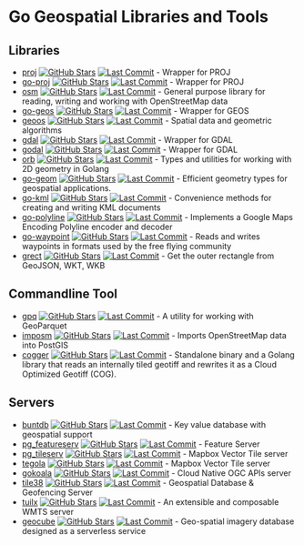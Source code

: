 # Go Geospatial Libraries and Tools

## Libraries

- [proj](https://github.com/go-spatial/proj) [![GitHub Stars](https://img.shields.io/github/stars/go-spatial/proj)](https://github.com/go-spatial/proj) [![Last Commit](https://img.shields.io/github/last-commit/go-spatial/proj/master)](https://github.com/go-spatial/proj) - Wrapper for PROJ
- [go-proj](https://github.com/twpayne/go-proj) [![GitHub Stars](https://img.shields.io/github/stars/twpayne/go-proj)](https://github.com/twpayne/go-proj) [![Last Commit](https://img.shields.io/github/last-commit/twpayne/go-proj/master)](https://github.com/twpayne/go-proj) - Wrapper for PROJ
- [osm](https://github.com/paulmach/osm) [![GitHub Stars](https://img.shields.io/github/stars/paulmach/osm)](https://github.com/paulmach/osm) [![Last Commit](https://img.shields.io/github/last-commit/paulmach/osm/master)](https://github.com/paulmach/osm) - General purpose library for reading, writing and working with OpenStreetMap data
- [go-geos](https://github.com/twpayne/go-geos) [![GitHub Stars](https://img.shields.io/github/stars/twpayne/go-geos)](https://github.com/twpayne/go-geos) [![Last Commit](https://img.shields.io/github/last-commit/twpayne/go-geos/master)](https://github.com/twpayne/go-geos) - Wrapper for GEOS
- [geoos](https://github.com/spatial-go/geoos) [![GitHub Stars](https://img.shields.io/github/stars/spatial-go/geoos)](https://github.com/spatial-go/geoos) [![Last Commit](https://img.shields.io/github/last-commit/spatial-go/geoos/main)](https://github.com/spatial-go/geoos) - Spatial data and geometric algorithms
- [gdal](https://github.com/lukeroth/gdal) [![GitHub Stars](https://img.shields.io/github/stars/lukeroth/gdal)](https://github.com/lukeroth/gdal) [![Last Commit](https://img.shields.io/github/last-commit/lukeroth/gdal/master)](https://github.com/lukeroth/gdal) - Wrapper for GDAL
- [godal](https://github.com/airbusgeo/godal) [![GitHub Stars](https://img.shields.io/github/stars/airbusgeo/godal)](https://github.com/airbusgeo/godal)
 [![Last Commit](https://img.shields.io/github/last-commit/airbusgeo/godal/main)](https://github.com/airbusgeo/godal) - Wrapper for GDAL
- [orb](https://github.com/paulmach/orb) [![GitHub Stars](https://img.shields.io/github/stars/paulmach/orb)](https://github.com/paulmach/orb) [![Last Commit](https://img.shields.io/github/last-commit/paulmach/orb/master)](https://github.com/paulmach/orb) - Types and utilities for working with 2D geometry in Golang
- [go-geom](https://github.com/twpayne/go-geom) [![GitHub Stars](https://img.shields.io/github/stars/twpayne/go-geom)](https://github.com/twpayne/go-geom) [![Last Commit](https://img.shields.io/github/last-commit/twpayne/go-geom/master)](https://github.com/twpayne/go-geom) - Efficient geometry types for geospatial applications.
- [go-kml](https://github.com/twpayne/go-kml) [![GitHub Stars](https://img.shields.io/github/stars/twpayne/go-kml)](https://github.com/twpayne/go-kml) [![Last Commit](https://img.shields.io/github/last-commit/twpayne/go-kml/master)](https://github.com/twpayne/go-kml) - Convenience methods for creating and writing KML documents
- [go-polyline](https://github.com/twpayne/go-polyline) [![GitHub Stars](https://img.shields.io/github/stars/twpayne/go-polyline)](https://github.com/twpayne/go-polyline) [![Last Commit](https://img.shields.io/github/last-commit/twpayne/go-polyline/master)](https://github.com/twpayne/go-polyline) - Implements a Google Maps Encoding Polyline encoder and decoder
- [go-waypoint](https://github.com/twpayne/go-waypoint) [![GitHub Stars](https://img.shields.io/github/stars/twpayne/go-waypoint)](https://github.com/twpayne/go-waypoint) [![Last Commit](https://img.shields.io/github/last-commit/twpayne/go-waypoint/master)](https://github.com/twpayne/go-waypoint) - Reads and writes waypoints in formats used by the free flying community
- [grect](https://github.com/tidwall/grect) [![GitHub Stars](https://img.shields.io/github/stars/tidwall/grect)](https://github.com/tidwall/grect) [![Last Commit](https://img.shields.io/github/last-commit/tidwall/grect/master)](https://github.com/tidwall/grect) - Get the outer rectangle from GeoJSON, WKT, WKB

## Commandline Tool

- [gpq](https://github.com/planetlabs/gpq) [![GitHub Stars](https://img.shields.io/github/stars/planetlabs/gpq)](https://github.com/planetlabs/gpq) [![Last Commit](https://img.shields.io/github/last-commit/planetlabs/gpq/main)](https://github.com/planetlabs/gpq) - A utility for working with GeoParquet
- [imposm](https://github.com/omniscale/imposm3) [![GitHub Stars](https://img.shields.io/github/stars/omniscale/imposm3)](https://github.com/omniscale/imposm3) [![Last Commit](https://img.shields.io/github/last-commit/omniscale/imposm3/master)](https://github.com/omniscale/imposm3) - Imports OpenStreetMap data into PostGIS
- [cogger](https://github.com/airbusgeo/cogger) [![GitHub Stars](https://img.shields.io/github/stars/airbusgeo/cogger)](https://github.com/airbusgeo/cogger) [![Last Commit](https://img.shields.io/github/last-commit/airbusgeo/cogger/main)](https://github.com/airbusgeo/cogger) - Standalone binary and a Golang library that reads an internally tiled geotiff and rewrites it as a Cloud Optimized Geotiff (COG).

## Servers

- [buntdb](https://github.com/tidwall/buntdb) [![GitHub Stars](https://img.shields.io/github/stars/tidwall/buntdb)](https://github.com/tidwall/buntdb) [![Last Commit](https://img.shields.io/github/last-commit/tidwall/buntdb/master)](https://github.com/tidwall/buntdb) - Key value database with geospatial support
- [pg_featureserv](https://github.com/CrunchyData/pg_featureserv) [![GitHub Stars](https://img.shields.io/github/stars/CrunchyData/pg_featureserv)](https://github.com/CrunchyData/pg_featureserv) [![Last Commit](https://img.shields.io/github/last-commit/CrunchyData/pg_featureserv/master)](https://github.com/CrunchyData/pg_featureserv) - Feature Server
- [pg_tileserv](https://github.com/CrunchyData/pg_tileserv) [![GitHub Stars](https://img.shields.io/github/stars/CrunchyData/pg_tileserv)](https://github.com/CrunchyData/pg_tileserv) [![Last Commit](https://img.shields.io/github/last-commit/CrunchyData/pg_tileserv/master)](https://github.com/CrunchyData/pg_tileserv) - Mapbox Vector Tile server
- [tegola](https://github.com/go-spatial/tegola) [![GitHub Stars](https://img.shields.io/github/stars/go-spatial/tegola)](https://github.com/go-spatial/tegola) [![Last Commit](https://img.shields.io/github/last-commit/go-spatial/tegola/master)](https://github.com/go-spatial/tegola) - Mapbox Vector Tile server
- [gokoala](https://github.com/PDOK/gokoala) [![GitHub Stars](https://img.shields.io/github/stars/PDOK/gokoala)](https://github.com/PDOK/gokoala) [![Last Commit](https://img.shields.io/github/last-commit/PDOK/gokoala/master)](https://github.com/PDOK/gokoala) - Cloud Native OGC APIs server
- [tile38](https://tile38.com/) [![GitHub Stars](https://img.shields.io/github/stars/tidwall/tile38)](https://github.com/tidwall/tile38) [![Last Commit](https://img.shields.io/github/last-commit/tidwall/tile38/master)](https://github.com/tidwall/tile38) - Geospatial Database & Geofencing Server
- [tuilx](https://github.com/chavacava/tuilx) [![GitHub Stars](https://img.shields.io/github/stars/chavacava/tuilx)](https://github.com/chavacava/tuilx) [![Last Commit](https://img.shields.io/github/last-commit/chavacava/tuilx/master)](https://github.com/chavacava/tuilx) - An extensible and composable WMTS server
- [geocube](https://github.com/airbusgeo/geocube) [![GitHub Stars](https://img.shields.io/github/stars/airbusgeo/geocube)](https://github.com/airbusgeo/geocube) [![Last Commit](https://img.shields.io/github/last-commit/airbusgeo/geocube/main)](https://github.com/airbusgeo/geocube) - Geo-spatial imagery database designed as a serverless service
